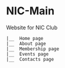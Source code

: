 # NIC-Main
Website for NIC Club
```
|__  Home page
|__  About page
|__  Membership page
|__  Events page
|__  Contacts page
```
